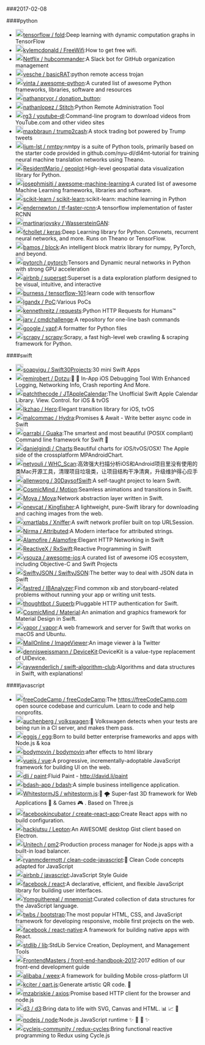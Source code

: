 ###2017-02-08

####python
* <img src='None' height='20' width='20'>[tensorflow / fold](https://github.com/tensorflow/fold):Deep learning with dynamic computation graphs in TensorFlow
* <img src='None' height='20' width='20'>[kylemcdonald / FreeWifi](https://github.com/kylemcdonald/FreeWifi):How to get free wifi.
* <img src='None' height='20' width='20'>[Netflix / hubcommander](https://github.com/Netflix/hubcommander):A Slack bot for GitHub organization management
* <img src='None' height='20' width='20'>[vesche / basicRAT](https://github.com/vesche/basicRAT):python remote access trojan
* <img src='None' height='20' width='20'>[vinta / awesome-python](https://github.com/vinta/awesome-python):A curated list of awesome Python frameworks, libraries, software and resources
* <img src='None' height='20' width='20'>[nathanpryor / donation_button](https://github.com/nathanpryor/donation_button):
* <img src='None' height='20' width='20'>[nathanlopez / Stitch](https://github.com/nathanlopez/Stitch):Python Remote Administration Tool
* <img src='None' height='20' width='20'>[rg3 / youtube-dl](https://github.com/rg3/youtube-dl):Command-line program to download videos from YouTube.com and other video sites
* <img src='None' height='20' width='20'>[maxbbraun / trump2cash](https://github.com/maxbbraun/trump2cash):A stock trading bot powered by Trump tweets
* <img src='None' height='20' width='20'>[lium-lst / nmtpy](https://github.com/lium-lst/nmtpy):nmtpy is a suite of Python tools, primarily based on the starter code provided in github.com/nyu-dl/dl4mt-tutorial for training neural machine translation networks using Theano.
* <img src='None' height='20' width='20'>[ResidentMario / geoplot](https://github.com/ResidentMario/geoplot):High-level geospatial data visualization library for Python.
* <img src='None' height='20' width='20'>[josephmisiti / awesome-machine-learning](https://github.com/josephmisiti/awesome-machine-learning):A curated list of awesome Machine Learning frameworks, libraries and software.
* <img src='None' height='20' width='20'>[scikit-learn / scikit-learn](https://github.com/scikit-learn/scikit-learn):scikit-learn: machine learning in Python
* <img src='None' height='20' width='20'>[endernewton / tf-faster-rcnn](https://github.com/endernewton/tf-faster-rcnn):A tensorflow implementation of faster RCNN
* <img src='None' height='20' width='20'>[martinarjovsky / WassersteinGAN](https://github.com/martinarjovsky/WassersteinGAN):
* <img src='None' height='20' width='20'>[fchollet / keras](https://github.com/fchollet/keras):Deep Learning library for Python. Convnets, recurrent neural networks, and more. Runs on Theano or TensorFlow.
* <img src='None' height='20' width='20'>[bamos / block](https://github.com/bamos/block):An intelligent block matrix library for numpy, PyTorch, and beyond.
* <img src='None' height='20' width='20'>[pytorch / pytorch](https://github.com/pytorch/pytorch):Tensors and Dynamic neural networks in Python with strong GPU acceleration
* <img src='None' height='20' width='20'>[airbnb / superset](https://github.com/airbnb/superset):Superset is a data exploration platform designed to be visual, intuitive, and interactive
* <img src='None' height='20' width='20'>[burness / tensorflow-101](https://github.com/burness/tensorflow-101):learn code with tensorflow
* <img src='None' height='20' width='20'>[lgandx / PoC](https://github.com/lgandx/PoC):Various PoCs
* <img src='None' height='20' width='20'>[kennethreitz / requests](https://github.com/kennethreitz/requests):Python HTTP Requests for Humans™
* <img src='None' height='20' width='20'>[jarv / cmdchallenge](https://github.com/jarv/cmdchallenge):A repository for one-line bash commands
* <img src='None' height='20' width='20'>[google / yapf](https://github.com/google/yapf):A formatter for Python files
* <img src='None' height='20' width='20'>[scrapy / scrapy](https://github.com/scrapy/scrapy):Scrapy, a fast high-level web crawling & scraping framework for Python.

####swift
* <img src='None' height='20' width='20'>[soapyigu / Swift30Projects](https://github.com/soapyigu/Swift30Projects):30 mini Swift Apps
* <img src='None' height='20' width='20'>[remirobert / Dotzu](https://github.com/remirobert/Dotzu):📱 👀 In-App iOS Debugging Tool With Enhanced Logging, Networking Info, Crash reporting And More.
* <img src='None' height='20' width='20'>[patchthecode / JTAppleCalendar](https://github.com/patchthecode/JTAppleCalendar):The Unofficial Swift Apple Calendar Library. View. Control. for iOS & tvOS
* <img src='None' height='20' width='20'>[lkzhao / Hero](https://github.com/lkzhao/Hero):Elegant transition library for iOS, tvOS
* <img src='None' height='20' width='20'>[malcommac / Hydra](https://github.com/malcommac/Hydra):Promises & Await - Write better async code in Swift
* <img src='None' height='20' width='20'>[oarrabi / Guaka](https://github.com/oarrabi/Guaka):The smartest and most beautiful (POSIX compliant) Command line framework for Swift 🤖
* <img src='None' height='20' width='20'>[danielgindi / Charts](https://github.com/danielgindi/Charts):Beautiful charts for iOS/tvOS/OSX! The Apple side of the crossplatform MPAndroidChart.
* <img src='None' height='20' width='20'>[netyouli / WHC_Scan](https://github.com/netyouli/WHC_Scan):高效强大扫描分析iOS和Android项目里没有使用的类Mac开源工具，清理项目垃圾类，让项目结构干净清爽，升级维护得心应手
* <img src='None' height='20' width='20'>[allenwong / 30DaysofSwift](https://github.com/allenwong/30DaysofSwift):A self-taught project to learn Swift.
* <img src='None' height='20' width='20'>[CosmicMind / Motion](https://github.com/CosmicMind/Motion):Seamless animations and transitions in Swift.
* <img src='None' height='20' width='20'>[Moya / Moya](https://github.com/Moya/Moya):Network abstraction layer written in Swift.
* <img src='None' height='20' width='20'>[onevcat / Kingfisher](https://github.com/onevcat/Kingfisher):A lightweight, pure-Swift library for downloading and caching images from the web.
* <img src='None' height='20' width='20'>[xmartlabs / Xniffer](https://github.com/xmartlabs/Xniffer):A swift network profiler built on top URLSession.
* <img src='None' height='20' width='20'>[Nirma / Attributed](https://github.com/Nirma/Attributed):A Modern interface for attributed strings.
* <img src='None' height='20' width='20'>[Alamofire / Alamofire](https://github.com/Alamofire/Alamofire):Elegant HTTP Networking in Swift
* <img src='None' height='20' width='20'>[ReactiveX / RxSwift](https://github.com/ReactiveX/RxSwift):Reactive Programming in Swift
* <img src='None' height='20' width='20'>[vsouza / awesome-ios](https://github.com/vsouza/awesome-ios):A curated list of awesome iOS ecosystem, including Objective-C and Swift Projects
* <img src='None' height='20' width='20'>[SwiftyJSON / SwiftyJSON](https://github.com/SwiftyJSON/SwiftyJSON):The better way to deal with JSON data in Swift
* <img src='None' height='20' width='20'>[fastred / IBAnalyzer](https://github.com/fastred/IBAnalyzer):Find common xib and storyboard-related problems without running your app or writing unit tests.
* <img src='None' height='20' width='20'>[thoughtbot / Superb](https://github.com/thoughtbot/Superb):Pluggable HTTP authentication for Swift.
* <img src='None' height='20' width='20'>[CosmicMind / Material](https://github.com/CosmicMind/Material):An animation and graphics framework for Material Design in Swift.
* <img src='None' height='20' width='20'>[vapor / vapor](https://github.com/vapor/vapor):A web framework and server for Swift that works on macOS and Ubuntu.
* <img src='None' height='20' width='20'>[MailOnline / ImageViewer](https://github.com/MailOnline/ImageViewer):An image viewer à la Twitter
* <img src='None' height='20' width='20'>[dennisweissmann / DeviceKit](https://github.com/dennisweissmann/DeviceKit):DeviceKit is a value-type replacement of UIDevice.
* <img src='None' height='20' width='20'>[raywenderlich / swift-algorithm-club](https://github.com/raywenderlich/swift-algorithm-club):Algorithms and data structures in Swift, with explanations!

####javascript
* <img src='None' height='20' width='20'>[freeCodeCamp / freeCodeCamp](https://github.com/freeCodeCamp/freeCodeCamp):The https://freeCodeCamp.com open source codebase and curriculum. Learn to code and help nonprofits.
* <img src='None' height='20' width='20'>[auchenberg / volkswagen](https://github.com/auchenberg/volkswagen):🙈 Volkswagen detects when your tests are being run in a CI server, and makes them pass.
* <img src='None' height='20' width='20'>[eggjs / egg](https://github.com/eggjs/egg):Born to build better enterprise frameworks and apps with Node.js & koa
* <img src='None' height='20' width='20'>[bodymovin / bodymovin](https://github.com/bodymovin/bodymovin):after effects to html library
* <img src='None' height='20' width='20'>[vuejs / vue](https://github.com/vuejs/vue):A progressive, incrementally-adoptable JavaScript framework for building UI on the web.
* <img src='None' height='20' width='20'>[dli / paint](https://github.com/dli/paint):Fluid Paint - http://david.li/paint
* <img src='None' height='20' width='20'>[bdash-app / bdash](https://github.com/bdash-app/bdash):A simple business intelligence application.
* <img src='None' height='20' width='20'>[WhitestormJS / whitestorm.js](https://github.com/WhitestormJS/whitestorm.js):🚀 🌪 Super-fast 3D framework for Web Applications 🥇 & Games 🎮 . Based on Three.js
* <img src='None' height='20' width='20'>[facebookincubator / create-react-app](https://github.com/facebookincubator/create-react-app):Create React apps with no build configuration.
* <img src='None' height='20' width='20'>[hackjutsu / Lepton](https://github.com/hackjutsu/Lepton):An AWESOME desktop Gist client based on Electron.
* <img src='None' height='20' width='20'>[Unitech / pm2](https://github.com/Unitech/pm2):Production process manager for Node.js apps with a built-in load balancer.
* <img src='None' height='20' width='20'>[ryanmcdermott / clean-code-javascript](https://github.com/ryanmcdermott/clean-code-javascript):🛁 Clean Code concepts adapted for JavaScript
* <img src='None' height='20' width='20'>[airbnb / javascript](https://github.com/airbnb/javascript):JavaScript Style Guide
* <img src='None' height='20' width='20'>[facebook / react](https://github.com/facebook/react):A declarative, efficient, and flexible JavaScript library for building user interfaces.
* <img src='None' height='20' width='20'>[Yomguithereal / mnemonist](https://github.com/Yomguithereal/mnemonist):Curated collection of data structures for the JavaScript language.
* <img src='None' height='20' width='20'>[twbs / bootstrap](https://github.com/twbs/bootstrap):The most popular HTML, CSS, and JavaScript framework for developing responsive, mobile first projects on the web.
* <img src='None' height='20' width='20'>[facebook / react-native](https://github.com/facebook/react-native):A framework for building native apps with React.
* <img src='None' height='20' width='20'>[stdlib / lib](https://github.com/stdlib/lib):StdLib Service Creation, Deployment, and Management Tools
* <img src='None' height='20' width='20'>[FrontendMasters / front-end-handbook-2017](https://github.com/FrontendMasters/front-end-handbook-2017):2017 edition of our front-end development guide
* <img src='None' height='20' width='20'>[alibaba / weex](https://github.com/alibaba/weex):A framework for building Mobile cross-platform UI
* <img src='None' height='20' width='20'>[kciter / qart.js](https://github.com/kciter/qart.js):Generate artistic QR code. 🎨
* <img src='None' height='20' width='20'>[mzabriskie / axios](https://github.com/mzabriskie/axios):Promise based HTTP client for the browser and node.js
* <img src='None' height='20' width='20'>[d3 / d3](https://github.com/d3/d3):Bring data to life with SVG, Canvas and HTML. 📊 📈 🎉
* <img src='None' height='20' width='20'>[nodejs / node](https://github.com/nodejs/node):Node.js JavaScript runtime ✨ 🐢 🚀 ✨
* <img src='None' height='20' width='20'>[cyclejs-community / redux-cycles](https://github.com/cyclejs-community/redux-cycles):Bring functional reactive programming to Redux using Cycle.js
